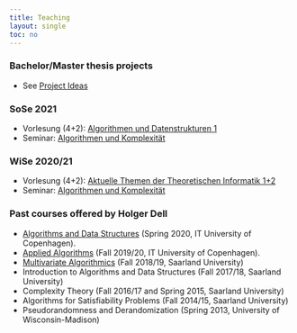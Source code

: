 ```yaml
---
title: Teaching
layout: single
toc: no
---
```


### Bachelor/Master thesis projects
- See [Project Ideas](project-ideas)

### SoSe 2021

- Vorlesung (4+2): [Algorithmen und Datenstrukturen 1](summer21/algo1)
- Seminar: [Algorithmen und Komplexität](summer21/seminar)

### WiSe 2020/21

- Vorlesung (4+2): [Aktuelle Themen der Theoretischen Informatik 1+2](winter20/ati)
- Seminar: [Algorithmen und Komplexität](winter20/seminar)

### Past courses offered by Holger Dell

- [Algorithms and Data Structures](https://learnit.itu.dk/local/coursebase/view.php?s=ft&view=public&ciid=423) (Spring 2020, IT University of Copenhagen).
- [Applied Algorithms](https://learnit.itu.dk/local/coursebase/view.php?s=ft&view=public&ciid=203) (Fall 2019/20, IT University of Copenhagen).
- [Multivariate Algorithmics](https://bit.ly/MulAlg18) (Fall 2018/19, Saarland University)
- Introduction to Algorithms and Data Structures (Fall 2017/18, Saarland University)
- Complexity Theory (Fall 2016/17 and Spring 2015, Saarland University)
- Algorithms for Satisfiability Problems (Fall 2014/15, Saarland University)
- Pseudorandomness and Derandomization (Spring 2013, University of Wisconsin-Madison)

